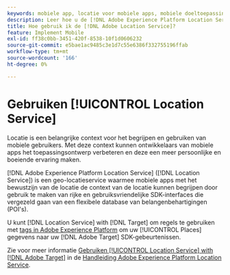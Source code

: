 ```yaml
---
keywords: mobiele app, locatie voor mobiele apps, mobiele doeltoepassing, mobiele doellocaties, locatieservice, adobe Experience cloud-locatieservice, poi, aandachtspunten, sdk, locatie, mobiele app1
description: Leer hoe u de [!DNL Adobe Experience Platform Location Service] om uw mobiele apps bewust te maken van de locatie.
title: Hoe gebruik ik de [!DNL Adobe Location Service]?
feature: Implement Mobile
exl-id: ff38c0bb-3451-420f-8538-10f1d0606232
source-git-commit: e5bae1ac9485c3e1d7c55e6386f332755196ffab
workflow-type: tm+mt
source-wordcount: '166'
ht-degree: 0%

---
```


# Gebruiken [!UICONTROL Location Service]

Locatie is een belangrijke context voor het begrijpen en gebruiken van mobiele gebruikers. Met deze context kunnen ontwikkelaars van mobiele apps het toepassingsontwerp verbeteren en deze een meer persoonlijke en boeiende ervaring maken.

[!DNL Adobe Experience Platform Location Service] ([!DNL Location Service]) is een geo-locatieservice waarmee mobiele apps met het bewustzijn van de locatie de context van de locatie kunnen begrijpen door gebruik te maken van rijke en gebruiksvriendelijke SDK-interfaces die vergezeld gaan van een flexibele database van belangenbehartigingen (POI&#39;s).

U kunt [!DNL Location Service] with [!DNL Target] om regels te gebruiken met [tags in Adobe Experience Platform](https://experienceleague.adobe.com/docs/experience-platform/tags/home.html) om uw [!UICONTROL Places] gegevens naar uw [!DNL Adobe Target] SDK-gebeurtenissen.

Zie voor meer informatie [Gebruiken [!UICONTROL Location Service] with [!DNL Adobe Target]](https://experienceleague.adobe.com/docs/places/using/use-places-with-other-solutions/places-target/places-target.html) in de [Handleiding Adobe Experience Platform Location Service](https://experienceleague.adobe.com/docs/places/using/home.html).
